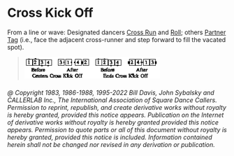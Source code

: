 
# Cross Kick Off

From a line or wave: Designated dancers [Cross Run](../b2/run.md) and
[Roll](../plus/anything_and_roll.md); 
others [Partner Tag](../a1/partner_tag.md) 
(i.e., face the adjacent cross-runner and step forward to fill the vacated spot).

> 
> ![alt](cross_kick_off.png)
> 

###### @ Copyright 1983, 1986-1988, 1995-2022 Bill Davis, John Sybalsky and CALLERLAB Inc., The International Association of Square Dance Callers. Permission to reprint, republish, and create derivative works without royalty is hereby granted, provided this notice appears. Publication on the Internet of derivative works without royalty is hereby granted provided this notice appears. Permission to quote parts or all of this document without royalty is hereby granted, provided this notice is included. Information contained herein shall not be changed nor revised in any derivation or publication.
